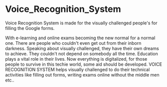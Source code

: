 # Voice_Recognition_System
Voice Recognition System is made for the visually challenged people's for filling the Google forms.

With e-learning and online exams becoming the new normal for a normal one. There are people who couldn't even get out from their inborn darkness. Speaking about visually challenged, they have their own dreams to achieve. They couldn't not depend on somebody all the time. Education plays a vital role in their lives. Now everything is digitalized, for those people to survive in this techie world, some aid should be developed. VOICE RECOGNITION SYSTEM helps visually challenged to do their technical activities like filling out forms, writing exams online without the middle men etc.. 
